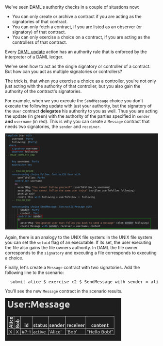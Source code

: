 We've seen DAML's authority checks in a couple of situations now:

- You can only create or archive a contract if you are acting as the signatories of that contract.
- You can only fetch a contract, if you are listed as an observer (or signatory) of that contract.
- You can only exercise a choice on a contract, if you are acting as the controllers of that
  contract.

Every [DAML update](https://docs.daml.com/daml/reference/updates.html) action has an authority rule
that is enforced by the interpreter of a DAML ledger.

We've seen how to act as the single signatory or controller of a contract. But how can you act as
multiple signatories or controllers? 

The trick is, that when you exercise a choice as a controller, you're not only just acting with the
authority of that controller, but you also gain the authority of the contract's signatories. 

For example, when we you execute the `SendMessage` choice you don't execute the following update
with just your authority, but the signatory of the `User` contract **delegates** his authority to
you as well. Thus you are acting the update (in green) with the authority of the parties specified
in `sender` **and** `username` (in red). This is why you can create a `Message` contract that needs
two signatories, the `sender` and `receiver`.

![delegation](assets/delegation.png)

Again, there is an analogy to the UNIX file system: In the UNIX file system you can set the `setuid`
flag of an executable. If its set, the user executing the file also gains the file owners authority.
In DAML the file owner corresponds to the `signatory` and executing a file corresponds to executing
a choice.

Finally, let's create a `Message` contract with two signatories. Add the following line to the
scenario:

<pre class="file" data-filename="daml/User.daml" data-target="append">
  submit alice $ exercise c2 $ SendMessage with sender = alice, content = "Hello Bob!"
</pre>

You'll see the new `Message` contract in the scenario results.

![created_message](assets/created_message.png)

